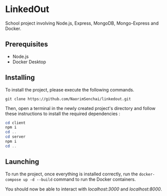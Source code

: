 # LinkedOut

School project involving Node.js, Express, MongoDB, Mongo-Express and Docker.

## Prerequisites

- Node.js
- Docker Desktop

## Installing

To install the project, please execute the following commands.

```git clone https://github.com/NaorimSenchai/linkedout.git```

Then, open a terminal in the newly created project's directory and follow these instructions to install the required dependencies :

```powershell
cd client
npm i
cd ..
cd server
npm i
cd ..
```

## Launching

To run the project, once everything is installed correctly, run the ```docker-compose up -d --build``` command to run the Docker containers.

You should now be able to interact with *localhost:3000* and *localhost:8000*.